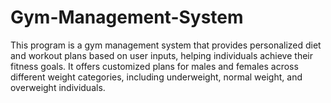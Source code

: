 # Gym-Management-System
This program is a gym management system that provides personalized diet and workout plans based on user inputs, helping individuals achieve their fitness goals. It offers customized plans for males and females across different weight categories, including underweight, normal weight, and overweight individuals.
